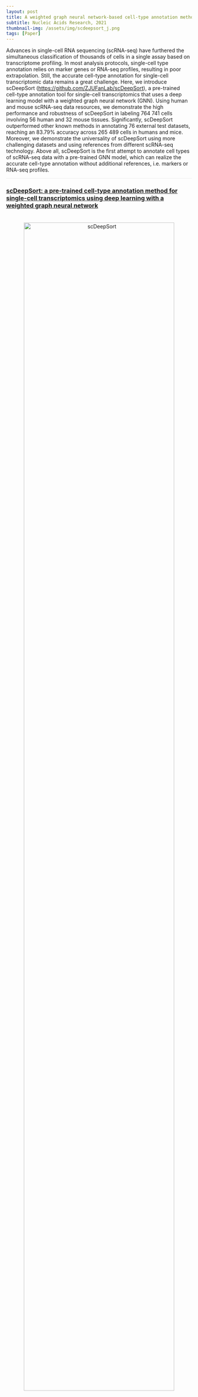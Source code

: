 ```yaml
---
layout: post
title: A weighted graph neural network-based cell-type annotation method
subtitle: Nucleic Acids Research, 2021
thumbnail-img: /assets/img/scdeepsort_j.png
tags: [Paper]
---
```


Advances in single-cell RNA sequencing (scRNA-seq) have furthered the simultaneous classification of thousands of cells in a single assay based on transcriptome profiling. In most analysis protocols, single-cell type annotation relies on marker genes or RNA-seq profiles, resulting in poor extrapolation. Still, the accurate cell-type annotation for single-cell transcriptomic data remains a great challenge. Here, we introduce scDeepSort (https://github.com/ZJUFanLab/scDeepSort), a pre-trained cell-type annotation tool for single-cell transcriptomics that uses a deep learning model with a weighted graph neural network (GNN). Using human and mouse scRNA-seq data resources, we demonstrate the high performance and robustness of scDeepSort in labeling 764 741 cells involving 56 human and 32 mouse tissues. Significantly, scDeepSort outperformed other known methods in annotating 76 external test datasets, reaching an 83.79% accuracy across 265 489 cells in humans and mice. Moreover, we demonstrate the universality of scDeepSort using more challenging datasets and using references from different scRNA-seq technology. Above all, scDeepSort is the first attempt to annotate cell types of scRNA-seq data with a pre-trained GNN model, which can realize the accurate cell-type annotation without additional references, i.e. markers or RNA-seq profiles.

<hr style="max-width:100%;height:1px;background:#eaeaea;border:none;">

<h3><a href="https://doi.org/10.1093/nar/gkab775">scDeepSort: a pre-trained cell-type annotation method for single-cell transcriptomics using deep learning with a weighted graph neural network</a></h3>
<div style="text-align: center;padding-top: 20px;padding-bottom: 20px;">
  <a href="https://doi.org/10.1093/nar/gkab775">
  <img src="https://oup.silverchair-cdn.com/oup/backfile/Content_public/Journal/nar/49/21/10.1093_nar_gkab775/1/gkab775fig1.jpeg?Expires=1746244295&Signature=Sm9~yueiMbF7nWFMIoHaMVHa7sOXDHEIJ0OLOFQDHsFwymk0HaqLPP-NLmYWhx3wpRzD1su~uxn~fJOMYvkw4ObgFI95~n0fMypyKcqLq9icgXiMqPZiUW9jOGWPcb9ZBkNXTAeN3HQeMWLNHjWXQm8fElPHw79TU6tw4XkO6BUgPAmjojDhURGXMXGTfYUrUIawzR3Awhb37OdX~frM3vVI75QpSzWgkRoFXSumIwvQYPz8wHnVEiEZzpleOdvzLKJrWuR6wXxUn7ljrRrQIkmsBwzbdxp2JyNaHLsfr-bcwpn4RsFKp6yXrTTBQNUt9fq3j7sGcf5mm8kJ3SJxHw__&Key-Pair-Id=APKAIE5G5CRDK6RD3PGA" alt="scDeepSort" style="width: 90%; height: auto;transition: transform 0.3s ease;" onmouseover="this.style.transform='scale(1.05)'" onmouseout="this.style.transform='scale(1)'" />
  </a>
</div>

<hr style="max-width:100%;height:1px;background:#eaeaea;border:none;">

<h3><a href="https://github.com/ZJUFanLab/scDeepSort">URL</a></h3>
<div>
<a href="https://github.com/ZJUFanLab/scDeepSort">https://github.com/ZJUFanLab/scDeepSort</a>
</div>

<h3><a href="https://doi.org/10.1093/nar/gkab775">Publication</a></h3>
<div>
<a href="https://doi.org/10.1093/nar/gkab775">https://doi.org/10.1093/nar/gkab775</a>
</div>
